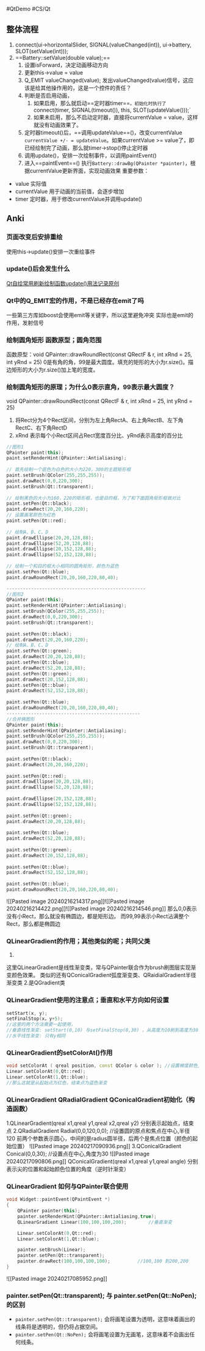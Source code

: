 #QtDemo #CS/Qt 
## 整体流程
1. connect(ui->horizontalSlider, SIGNAL(valueChanged(int)), ui->battery, SLOT(setValue(int)));
2. ==Battery::setValue(double value);== 
	1. 设置isForward，决定动画移动方向
	2. 更新this->value = value
	3. Q_EMIT valueChanged(value); 发出valueChanged(value)信号，这应该是给其他操作用的，这是一个控件的责任？
	4. 判断是否启用动画，
		1. 如果启用，那么就启动==定时器timer==`。初始化时执行了 `connect(timer, SIGNAL(timeout()), this, SLOT(updateValue()));`
		2. 如果未启用，那么不启动定时器，直接将currentValue = value，这样就没有动画效果了。
	5. 定时器timeout()后，==调用updateValue==()，改变currentValue ` currentValue +/- = updateValue`。如果currentValue >= value了，即已经绘制完了动画，那么就timer->stop()停止定时器
	6. 调用update()，安排一次绘制事件，以调用paintEvent()
	7. 进入==paintEvent==() 执行`Battery::drawBg(QPainter *painter)`，根据currentValue更新界面，实现动画效果
重要参数：
- value 实际值
- currentValue 用于动画的当前值，会逐步增加
- timer 定时器，用于修改currentValue并调用update()
## Anki
### 页面改变后安排重绘
使用this->update()安排一次重绘事件
### update()后会发生什么
[Qt自绘常用刷新绘制函数update()用法记录原创](https://blog.csdn.net/weixin_42661333/article/details/127066570)

### Qt中的Q_EMIT宏的作用，不是已经存在emit了吗
一些第三方库如boost会使用emit等关键字，所以这里避免冲突
实际也是emit的作用，发射信号

### 绘制圆角矩形 函数原型；圆角范围
函数原型：void QPainter::drawRoundRect(const QRectF & r, int xRnd = 25, int yRnd = 25)
0是有角的角，99是最大圆度。填充的矩形的大小为r.size()。描边矩形的大小为r.size()加上笔的宽度。
### 绘制圆角矩形的原理；为什么0表示直角，99表示最大圆度？
void QPainter::drawRoundRect(const QRectF & r, int xRnd = 25, int yRnd = 25)
1. 将Rect分为4个Rect区间，分别为左上角RectA、右上角RectB、左下角RectC、右下角RectD
2. xRnd 表示每个小Rect区间占Rect宽度百分比、yRnd表示高度的百分比
```c++ fold
//图形1
QPainter paint(this);
paint.setRenderHint(QPainter::Antialiasing);
 
// 首先绘制一个底色为白色的大小为220，300的主题矩形框
paint.setBrush(QColor(255,255,255));
paint.drawRect(0,0,220,300);
paint.setBrush(Qt::transparent);
 
// 绘制黑色的大小为160，220的矩形框，也是目的框，为了和下面圆角矩形框做对比
paint.setPen(Qt::black);
paint.drawRect(20,20,160,220);
// 设置画笔颜色为红色
paint.setPen(Qt::red);
 
// 绘制A、B、C、D
paint.drawEllipse(20,20,128,88);
paint.drawEllipse(52,20,128,88);
paint.drawEllipse(20,152,128,88);
paint.drawEllipse(52,152,128,88);
 
// 绘制一个和目的框大小相同的圆角矩形，颜色为蓝色
paint.setPen(Qt::blue);
paint.drawRoundRect(20,20,160,220,80,40);

---------------------------------------------------
//图形2
QPainter paint(this);
paint.setRenderHint(QPainter::Antialiasing);
paint.setBrush(QColor(255,255,255));
paint.drawRect(0,0,220,300);
paint.setBrush(Qt::transparent);
 
paint.setPen(Qt::black);
paint.drawRect(20,20,160,220);
// 绘制A、B、C、D
paint.setPen(Qt::green);
paint.drawRect(20,20,128,88);
paint.setPen(Qt::blue);
paint.drawRect(52,20,128,88);
paint.setPen(Qt::green);
paint.drawRect(20,152,128,88);
paint.setPen(Qt::blue);
paint.drawRect(52,152,128,88);
 
paint.setPen(Qt::blue);
paint.drawRoundRect(20,20,160,220,80,40);
-------------------------------------------------
//合并俩图形
QPainter paint(this);
paint.setRenderHint(QPainter::Antialiasing);
paint.setBrush(QColor(255,255,255));
paint.drawRect(0,0,220,300);
paint.setBrush(Qt::transparent);
 
paint.setPen(Qt::black);
paint.drawRect(20,20,160,220);
 
paint.setPen(Qt::red);
paint.drawEllipse(20,20,128,88);
paint.drawEllipse(52,20,128,88);
 
paint.drawEllipse(20,152,128,88);
paint.drawEllipse(52,152,128,88);
 
paint.setPen(Qt::green);
paint.drawRect(20,20,128,88);
 
paint.setPen(Qt::blue);
paint.drawRect(52,20,128,88);
 
paint.setPen(Qt::green);
paint.drawRect(20,152,128,88);
 
paint.setPen(Qt::blue);
paint.drawRect(52,152,128,88);
 
paint.setPen(Qt::blue);
paint.drawRoundRect(20,20,160,220,80,40);
```
![[Pasted image 20240216214317.png]]![[Pasted image 20240216214422.png]]![[Pasted image 20240216214546.png]]
那么0,0表示没有小Rect，那么就没有椭圆边，都是矩形边。
而99,99表示小Rect沾满整个Rect，那么都是椭圆边

### QLinearGradient的作用；其他类似的呢；共同父类
1.
这里QLinearGradient是线性渐变类，常与QPainter联合作为brush刷图层实现渐变颜色效果。
类似的还有QConicalGradient弧度渐变类、QRaidialGradient半径渐变类
2.是QGradient类
### QLinearGradient使用的注意点；垂直和水平方向如何设置
```cpp
setStart(x, y);  
setFinalStop(x，y+5);
//这里的两个方法需要一起使用，
//垂直线性渐变: setStart(0,10) 与setFinalStop(0,30) ，从高度为10刷到高度为30。
//水平线性渐变: 只有y相同
```
### QLinearGradient的setColorAt()作用
```cpp
void setColorAt ( qreal position, const QColor & color ); //设置梯度颜色, position处于0~1之间
Linear.setColorAt(0,Qt::red);
Linear.setColorAt(1,Qt::blue);
//那么这就是从起始点为红色，结束点为蓝色渐变
```
### QLinearGradient QRadialGradient QConicalGradient初始化（构造函数）
1.QLinearGradient(qreal x1,qreal y1,qreal x2,qreal y2) 分别表示起始点，结束点
2.QRadialGradient Radial(0,0,120,0,0);    //设置圆的原点和焦点在中心,半径120
前两个参数表示圆心，中间的是radius圆半径，后两个是焦点位置（颜色的起始位置）
![[Pasted image 20240217090936.png]]
3.QConicalGradient Conical(0,0,30);    //设置点在中心,角度为30
![[Pasted image 20240217090806.png]]
QConicalGradient(qreal x1,qreal y1,qreal angle) 分别表示尖的位置和起始颜色位置的角度（逆时针渐变）
### QLinearGradient 如何与QPainter联合使用
```cpp
void Widget::paintEvent(QPaintEvent *)
{
    QPainter painter(this);
    painter.setRenderHint(QPainter::Antialiasing,true);
    QLinearGradient Linear(100,100,100,200);        //垂直渐变

    Linear.setColorAt(0,Qt::red);
    Linear.setColorAt(1,Qt::blue);

    painter.setBrush(Linear);
    painter.setPen(Qt::transparent);
    painter.drawRect(100,100,100,100);          //100,100 到200,200
}
```
![[Pasted image 20240217085952.png]]
### painter.setPen(Qt::transparent); 与 painter.setPen(Qt::NoPen);的区别
- `painter.setPen(Qt::transparent);` 会将画笔设置为透明，这意味着画出的线条将是透明的，但仍将占据空间。
- `painter.setPen(Qt::NoPen);` 会将画笔设置为无画笔，这意味着不会画出任何线条。

